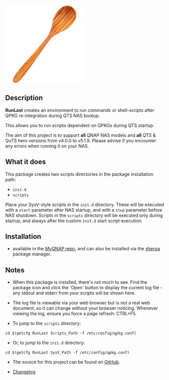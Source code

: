 ![icon](images/RunLast.readme.png)

## Description

**RunLast** creates an environment to run commands or shell-scripts after QPKG re-integration during QTS NAS bootup.

This allows you to run scripts dependent on QPKGs during QTS startup.

The aim of this project is to support **all** QNAP NAS models and **all** QTS & QuTS hero versions from v4.0.0 to v5.1.9. Please advise if you encounter any errors when running it on your NAS.

## What it does

This package creates two scripts directories in the package installation path:
- `init.d`
- `scripts`

Place your SysV-style scripts in the `init.d` directory. These will be executed with a `start` parameter after NAS startup, and with a `stop` parameter before NAS shutdown.
Scripts in the `scripts` directory will be executed only during startup, and always after the custom `init.d` start script execution.

## Installation

- available in the [MyQNAP repo](https://www.myqnap.org/product/runlast), and can also be installed via the [sherpa](https://github.com/OneCDOnly/sherpa) package manager.


## Notes

- When this package is installed, there's not much to see. Find the package icon and click the 'Open' button to display the current log file - any stdout and stderr from your scripts will be shown here.

- The log file is viewable via your web browser but is not a real web document, so it can change without your browser noticing. Whenever viewing the log, ensure you force a page refresh: CTRL+F5.

- To jump to the `scripts` directory:

```
cd $(getcfg RunLast Scripts_Path -f /etc/config/qpkg.conf)
```

- Or, to jump to the `init.d` directory:

```
cd $(getcfg RunLast SysV_Path -f /etc/config/qpkg.conf)
```

- The source for this project can be found on [GitHub](https://onecdonly.github.io/RunLast/).

- [Changelog](changelog.txt)
